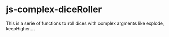 # js-complex-diceRoller
This is a serie of functions to roll dices with complex argments like explode, keepHigher....
